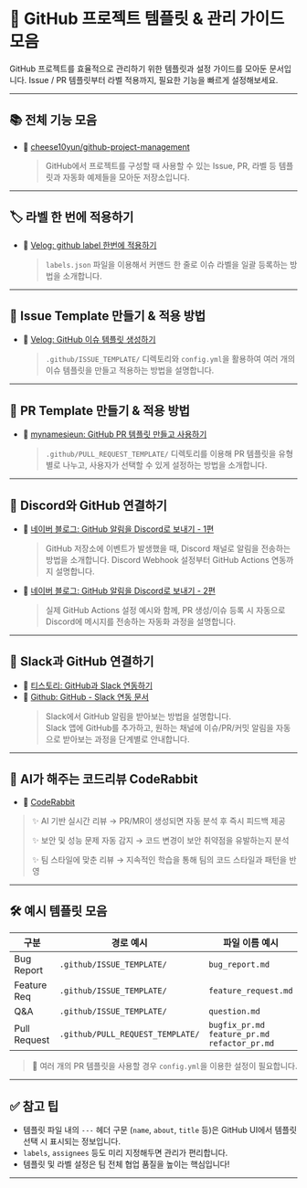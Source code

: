 # 🧩 GitHub 프로젝트 템플릿 & 관리 가이드 모음

GitHub 프로젝트를 효율적으로 관리하기 위한 템플릿과 설정 가이드를 모아둔 문서입니다. Issue / PR 템플릿부터 라벨 적용까지, 필요한 기능을 빠르게 설정해보세요.

---

## 📚 전체 기능 모음

- 🔗 [cheese10yun/github-project-management](https://github.com/cheese10yun/github-project-management)  
  > GitHub에서 프로젝트를 구성할 때 사용할 수 있는 Issue, PR, 라벨 등 템플릿과 자동화 예제들을 모아둔 저장소입니다.

---

## 🏷️ 라벨 한 번에 적용하기

- 📘 [Velog: github label 한번에 적용하기](https://velog.io/@rimo09/Github-github-label-%ED%95%9C%EB%B2%88%EC%97%90-%EC%A0%81%EC%9A%A9%ED%95%98%EA%B8%B0)  
  > `labels.json` 파일을 이용해서 커맨드 한 줄로 이슈 라벨을 일괄 등록하는 방법을 소개합니다.

---

## 📝 Issue Template 만들기 & 적용 방법

- 🧾 [Velog: GitHub 이슈 템플릿 생성하기](https://velog.io/@sasha1107/%EA%B9%83%ED%97%88%EB%B8%8C-%EC%9D%B4%EC%8A%88-%ED%85%9C%ED%94%8C%EB%A6%BF-%EC%83%9D%EC%84%B1%ED%95%98%EA%B8%B0)  
  > `.github/ISSUE_TEMPLATE/` 디렉토리와 `config.yml`을 활용하여 여러 개의 이슈 템플릿을 만들고 적용하는 방법을 설명합니다.

---

## 🔀 PR Template 만들기 & 적용 방법

- 🔧 [mynamesieun: GitHub PR 템플릿 만들고 사용하기](https://mynamesieun.github.io/git/GitHub-PR-template-%EB%A7%8C%EB%93%A4%EA%B3%A0-%EC%82%AC%EC%9A%A9%ED%95%98%EA%B8%B0/)  
  > `.github/PULL_REQUEST_TEMPLATE/` 디렉토리를 이용해 PR 템플릿을 유형별로 나누고, 사용자가 선택할 수 있게 설정하는 방법을 소개합니다.

---

## 💬 Discord와 GitHub 연결하기

- 🔗 [네이버 블로그: GitHub 알림을 Discord로 보내기 - 1편](https://blog.naver.com/youjininreallife/223477090746)  
  > GitHub 저장소에 이벤트가 발생했을 때, Discord 채널로 알림을 전송하는 방법을 소개합니다. Discord Webhook 설정부터 GitHub Actions 연동까지 설명합니다.

- 🔧 [네이버 블로그: GitHub 알림을 Discord로 보내기 - 2편](https://blog.naver.com/youjininreallife/223477102953)  
  > 실제 GitHub Actions 설정 예시와 함께, PR 생성/이슈 등록 시 자동으로 Discord에 메시지를 전송하는 자동화 과정을 설명합니다.
 
 ---

 ## 💼 Slack과 GitHub 연결하기

- 📘 [티스토리: GitHub과 Slack 연동하기](https://mingos-habitat.tistory.com/53)
- 🔧 [Github: GitHub - Slack 연동 문서](https://github.com/integrations/slack)  
  > Slack에서 GitHub 알림을 받아보는 방법을 설명합니다.  
  Slack 앱에 GitHub를 추가하고, 원하는 채널에 이슈/PR/커밋 알림을 자동으로 받아보는 과정을 단계별로 안내합니다.

---

## 🐇 AI가 해주는 코드리뷰 CodeRabbit
- 🔧 [CodeRabbit](https://www.coderabbit.ai)
> ✨ AI 기반 실시간 리뷰 → PR/MR이 생성되면 자동 분석 후 즉시 피드백 제공
> 
> 
> ✨ 보안 및 성능 문제 자동 감지 → 코드 변경이 보안 취약점을 유발하는지 분석
> 
> ✨ 팀 스타일에 맞춘 리뷰 → 지속적인 학습을 통해 팀의 코드 스타일과 패턴을 반영
>

---

## 🛠️ 예시 템플릿 모음

| 구분         | 경로 예시                            | 파일 이름 예시              |
|--------------|--------------------------------------|-----------------------------|
| Bug Report   | `.github/ISSUE_TEMPLATE/`            | `bug_report.md`            |
| Feature Req  | `.github/ISSUE_TEMPLATE/`            | `feature_request.md`       |
| Q&A          | `.github/ISSUE_TEMPLATE/`            | `question.md`              |
| Pull Request | `.github/PULL_REQUEST_TEMPLATE/`     | `bugfix_pr.md`<br>`feature_pr.md`<br>`refactor_pr.md` |

> 📌 여러 개의 PR 템플릿을 사용할 경우 `config.yml`을 이용한 설정이 필요합니다.

---

## ✅ 참고 팁

- 템플릿 파일 내의 `---` 헤더 구문 (`name`, `about`, `title` 등)은 GitHub UI에서 템플릿 선택 시 표시되는 정보입니다.
- `labels`, `assignees` 등도 미리 지정해두면 관리가 편리합니다.
- 템플릿 및 라벨 설정은 팀 전체 협업 품질을 높이는 핵심입니다!

---

